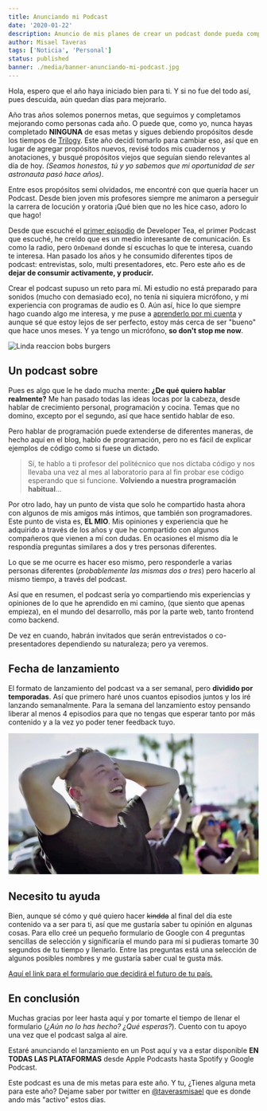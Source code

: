 ```yaml
---
title: Anunciando mi Podcast
date: '2020-01-22'
description: Anuncio de mis planes de crear un podcast donde pueda compartir más de cerca temas varios, orientados a la programación pero más enfocados en el día a día del programador.
author: Misael Taveras
tags: ['Noticia', 'Personal']
status: published
banner: ./media/banner-anunciando-mi-podcast.jpg
---
```


Hola, espero que el año haya iniciado bien para ti. Y si no fue del todo así, pues descuida, aún quedan días para mejorarlo.

Año tras años solemos ponernos metas, que seguimos y completamos mejorando como personas cada año. O puede que, como yo, nunca hayas completado **NINGUNA** de esas metas y sigues debiendo propósitos desde los tiempos de [Trilogy](https://en.wikipedia.org/wiki/Trilogy_(The_Weeknd_album)). Este año decidí tomarlo para cambiar eso, así que en lugar de agregar propósitos nuevos, revisé todos mis cuadernos y anotaciones, y busqué propósitos viejos que seguían siendo relevantes al día de hoy. _(Seamos honestos, tú y yo sabemos que mi oportunidad de ser astronauta pasó hace años)_.

Entre esos propósitos semi olvidados, me encontré con que quería hacer un Podcast. Desde bien joven mis profesores siempre me animaron a perseguir la carrera de locución y oratoria ¡Qué bien que no les hice caso, adoro lo que hago!

Desde que escuché el [primer episodio](https://spec.fm/podcasts/developer-tea/6527) de Developer Tea, el primer Podcast que escuché, he creído que es un medio interesante de comunicación. Es como la radio, pero `OnDemand` donde sí escuchas lo que te interesa, cuando te interesa. Han pasado los años y he consumido diferentes tipos de podcast: entrevistas, solo, multi presentadores, etc. Pero este año es de **dejar de consumir activamente, y producir.**

Crear el podcast supuso un reto para mí. Mi estudio no está preparado para sonidos (mucho con demasiado eco), no tenía ni siquiera micrófono, y mi experiencia con programas de audio es 0. Aún así, hice lo que siempre hago cuando algo me interesa, y me puse a [aprenderlo por mi cuenta](/blog/aprendiendo-a-aprender) y aunque sé que estoy lejos de ser perfecto, estoy más cerca de ser "bueno" que hace unos meses. Y ya tengo un micrófono, **so don't stop me now**.

![Linda reaccion bobs burgers](https://media.giphy.com/media/inyqrgp9o3NUA/giphy.gif)

## Un podcast sobre

Pues es algo que le he dado mucha mente: **¿De qué quiero hablar realmente?** Me han pasado todas las ideas locas por la cabeza, desde hablar de crecimiento personal, programación y cocina. Temas que no domino, excepto por el segundo, así que hace sentido hablar de eso.

Pero hablar de programación puede extenderse de diferentes maneras, de hecho aquí en el blog, hablo de programación, pero no es fácil de explicar ejemplos de código como si fuese un dictado.

> Sí, te hablo a ti profesor del politécnico que nos dictaba código y nos llevaba una vez al mes al laboratorio para al fin probar ese código esperando que si funcione. **Volviendo a nuestra programación habitual**...

Por otro lado, hay un punto de vista que solo he compartido hasta ahora con algunos de mis amigos más íntimos, que también son programadores. Este punto de vista es, **EL MIO**. Mis opiniones y experiencia que he adquirido a través de los años y que he compartido con algunos compañeros que vienen a mí con dudas. En ocasiones el mismo día le respondía preguntas similares a dos y tres personas diferentes.

Lo que se me ocurre es hacer eso mismo, pero responderle a varias personas diferentes (*probablemente las mismas dos o tres*) pero hacerlo al mismo tiempo, a través del podcast.

Así que en resumen, el podcast sería yo compartiendo mis experiencias y opiniones de lo que he aprendido en mi camino, (que siento que apenas empieza), en el mundo del desarrollo, más por la parte web, tanto frontend como backend.

De vez en cuando, habrán invitados que serán entrevistados o co-presentadores dependiendo su naturaleza; pero ya veremos.

## Fecha de lanzamiento

El formato de lanzamiento del podcast va a ser semanal, pero **dividido por temporadas**. Así que primero haré unos cuantos episodios juntos y los iré lanzando semanalmente. Para la semana del lanzamiento estoy pensando liberar al menos 4 episodios para que no tengas que esperar tanto por más contenido y a la vez yo poder tener feedback tuyo.

![Elon Musk Reaction](./media/elon-musk-reaction.jpg)

## Necesito tu ayuda

Bien, aunque sé cómo y qué quiero hacer ~~kindda~~  al final del día este contenido va a ser para ti, así que me gustaría saber tu opinión en algunas cosas. Para ello creé un pequeño formulario de Google con 4 preguntas sencillas de selección y significaría el mundo para mí si pudieras tomarte 30 segundos de tu tiempo y llenarlo. Entre las preguntas está una selección de algunos posibles nombres y me gustaría saber cual te gusta más.

[Aquí el link para el formulario que decidirá el futuro de tu país.](https://forms.gle/DzZCSn5WeCiw4chG7)

## En conclusión

Muchas gracias por leer hasta aquí y por tomarte el tiempo de llenar el formulario (_¿Aún no lo has hecho? ¿Qué esperas?_). Cuento con tu apoyo una vez que el podcast salga al aire.

Estaré anunciando el lanzamiento en un Post aquí y va a estar disponible **EN TODAS LAS PLATAFORMAS** desde Apple Podcasts hasta Spotify y Google Podcast.

Este podcast es una de mis metas para este año. Y tu, ¿Tienes alguna meta para este año? Dejame saber por twitter en [@taverasmisael](https://twitter.com/taverasmisael) que es donde ando más "activo" estos días.
